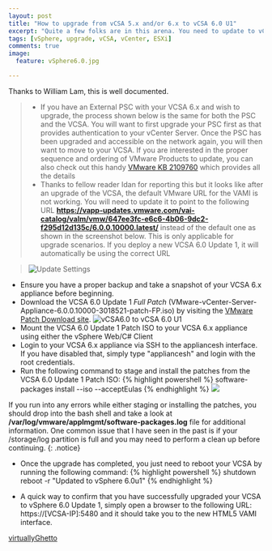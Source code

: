 ```yaml
---
layout: post
title: "How to upgrade from vCSA 5.x and/or 6.x to vCSA 6.0 U1"
excerpt: "Quite a few folks are in this arena. You need to update to vCSA 6.0 U1 and here's how to do just that."
tags: [vSphere, upgrade, vCSA, vCenter, ESXi]
comments: true
image:
  feature: vSphere6.0.jpg

---
```


Thanks to William Lam, this is well documented.

> - If you have an External PSC with your VCSA 6.x and wish to upgrade, the process shown below is the same for both the PSC and the VCSA. You will want to first upgrade your PSC first as that provides authentication to your vCenter Server. Once the PSC has been upgraded and accessible on the network again, you will then want to move to your VCSA. If you are interested in the proper sequence and ordering of VMware Products to update, you can also check out this handy [VMware KB 2109760](http://kb.vmware.com/kb/2109760) which provides all the details
> - Thanks to fellow reader Idan for reporting this but it looks like after an upgrade of the VCSA, the default VMware URL for the VAMI is not working. You will need to update it to point to the following URL **https://vapp-updates.vmware.com/vai-catalog/valm/vmw/647ee3fc-e6c6-4b06-9dc2-f295d12d135c/6.0.0.10000.latest/** instead of the default one as shown in the screenshot below. This is only applicable for upgrade scenarios. If you deploy a new VCSA 6.0 Update 1, it will automatically be using the correct URL

> ![Update Settings](http://www.virtuallyghetto.com/wp-content/uploads/2015/09/incorrect-vami-repo-url.png)

- Ensure you have a proper backup and take a snapshot of your VCSA 6.x appliance before beginning.
- Download the VCSA 6.0 Update 1 _Full Patch_ (VMware-vCenter-Server-Appliance-6.0.0.10000-3018521-patch-FP.iso) by visiting the [VMware Patch Download site](https://my.vmware.com/group/vmware/patch).
![vCSA6.0 to vCSA 6.0 U1](http://www.virtuallyghetto.com/wp-content/uploads/2015/09/upgrade-from-vcsa-6.0-to-vcsa-6.0-update-1-0.png)
- Mount the VCSA 6.0 Update 1 Patch ISO to your VCSA 6.x appliance using either the vSphere Web/C# Client
- Login to your VCSA 6.x appliance via SSH to the appliancesh interface. If you have disabled that, simply type "appliancesh" and login with the root credentials.
- Run the following command to stage and install the patches from the VCSA 6.0 Update 1 Patch ISO:
{% highlight powershell %}
software-packages install --iso --acceptEulas
{% endhighlight %}
![](http://www.virtuallyghetto.com/wp-content/uploads/2015/09/upgrade-from-vcsa-6.0-to-vcsa-6.0-update-1-1.png)

If you run into any errors while either staging or installing the patches, you should drop into the bash shell and take a look at **/var/log/vmware/applmgmt/software-packages.log** file for additional information. One common issue that I have seen in the past is if your /storage/log partition is full and you may need to perform a clean up before continuing.
{: .notice}

- Once the upgrade has completed, you just need to reboot your VCSA by running the following command:
{% highlight powershell %}
shutdown reboot -r "Updated to vSphere 6.0u1"
{% endhighlight %}

- A quick way to confirm that you have successfully upgraded your VCSA to vSphere 6.0 Update 1, simply open a browser to the following URL: https://[VCSA-IP]:5480 and it should take you to the new HTML5 VAMI interface.


<a href="http://www.virtuallyghetto.com/2015/09/how-to-upgrade-from-vcsa-5-x-6-x-to-vcsa-6-0-update-1.html" class="btn btn-success">virtuallyGhetto</a>
